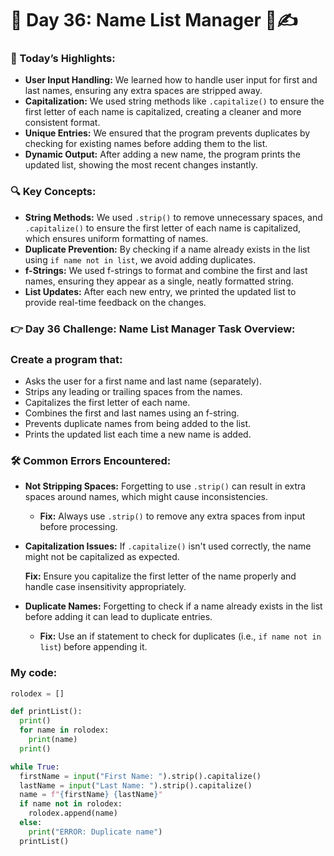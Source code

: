 # 🌟 Day 36: Name List Manager 👥✍️

### 🎊 Today’s Highlights:

  * **User Input Handling:** We learned how to handle user input for first and last names, ensuring any extra spaces are stripped away.
  * **Capitalization:** We used string methods like ```.capitalize()``` to ensure the first letter of each name is capitalized, creating a cleaner and more consistent format.
  * **Unique Entries:** We ensured that the program prevents duplicates by checking for existing names before adding them to the list.
  * **Dynamic Output:** After adding a new name, the program prints the updated list, showing the most recent changes instantly.

### 🔍 Key Concepts:

  * **String Methods:** We used ```.strip()``` to remove unnecessary spaces, and ```.capitalize()``` to ensure the first letter of each name is capitalized, which ensures uniform formatting of names.
  * **Duplicate Prevention:** By checking if a name already exists in the list using ```if name not in list```, we avoid adding duplicates.
  * **f-Strings:** We used f-strings to format and combine the first and last names, ensuring they appear as a single, neatly formatted string.
  * **List Updates:** After each new entry, we printed the updated list to provide real-time feedback on the changes.

### 👉 Day 36 Challenge: Name List Manager Task Overview:

### Create a program that:

   * Asks the user for a first name and last name (separately).
   * Strips any leading or trailing spaces from the names.
   * Capitalizes the first letter of each name.
   * Combines the first and last names using an f-string.
   * Prevents duplicate names from being added to the list.
   * Prints the updated list each time a new name is added.

### 🛠️ Common Errors Encountered:

 * **Not Stripping Spaces:** Forgetting to use ```.strip()``` can result in extra spaces around names, which might cause inconsistencies.

   * **Fix:** Always use ```.strip()``` to remove any extra spaces from input before processing.

 * **Capitalization Issues:** If ```.capitalize()``` isn't used correctly, the name might not be capitalized as expected.

   **Fix:** Ensure you capitalize the first letter of the name properly and handle case insensitivity appropriately.

 * **Duplicate Names:** Forgetting to check if a name already exists in the list before adding it can lead to duplicate entries.

   * **Fix:** Use an if statement to check for duplicates (i.e., ```if name not in list```) before appending it.


### My code:
```python
rolodex = []

def printList():
  print()
  for name in rolodex:
    print(name)
  print()

while True:
  firstName = input("First Name: ").strip().capitalize()
  lastName = input("Last Name: ").strip().capitalize()
  name = f"{firstName} {lastName}"
  if name not in rolodex:
    rolodex.append(name)
  else:
    print("ERROR: Duplicate name")
  printList()
```


